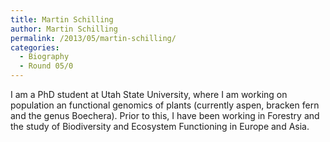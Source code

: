 ```yaml
---
title: Martin Schilling
author: Martin Schilling
permalink: /2013/05/martin-schilling/
categories:
  - Biography
  - Round 05/0
---
```

I am a PhD student at Utah State University, where I am working on population an functional genomics of plants (currently aspen, bracken fern and the genus Boechera). Prior to this, I have been working in Forestry and the study of Biodiversity and Ecosystem Functioning in Europe and Asia.
